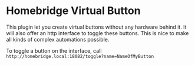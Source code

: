 # Homebridge Virtual Button

This plugin let you create virtual buttons without any hardware behind it. It will also offer an http interface to toggle these buttons. This is nice to make all kinds of complex automations possible.

To toggle a button on the interface, call `http://homebridge.local:18082/toggle?name=NameOfMyButton`
